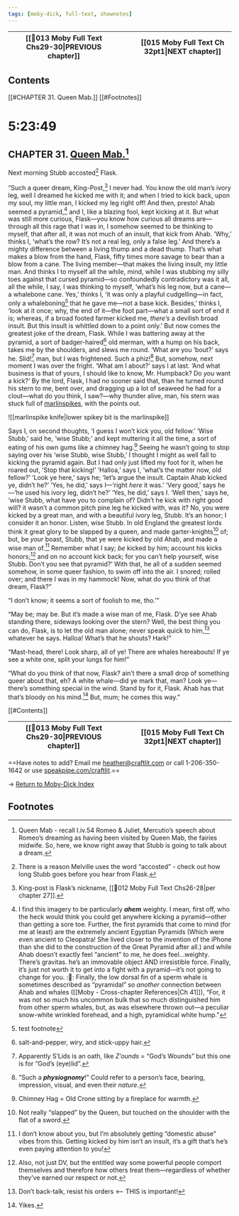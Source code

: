 ```yaml
---
tags: [moby-dick, full-text, shownotes]
---
```



| [[🎤013 Moby Full Text Chs29-30\|PREVIOUS chapter]] |     |     | [[015 Moby Full Text Ch 32pt1\|NEXT chapter]] |
| --------------------------------------------------- | --- | --- | --------------------------------------------- |

## Contents
[[#CHAPTER 31. Queen Mab.]]
[[#Footnotes]]
# 5:23:49
## CHAPTER 31. [Queen Mab.](https://chopbard.libsyn.com/05-its-the-mercutio-show)[^1]

Next morning Stubb accosted[^2] Flask.

“Such a queer dream, King-Post,[^3] I never had. You know the old man’s ivory leg, well I dreamed he kicked me with it; and when I tried to kick back, upon my soul, my little man, I kicked my leg right off! And then, presto! Ahab seemed a pyramid,[^4] and I, like a blazing fool, kept kicking at it. But what was still more curious, Flask—you know how curious all dreams are—through all this rage that I was in, I somehow seemed to be thinking to myself, that after all, it was not much of an insult, that kick from Ahab. ‘Why,’ thinks I, ‘what’s the row? It’s not a real leg, only a false leg.’ And there’s a mighty difference between a living thump and a dead thump. That’s what makes a blow from the hand, Flask, fifty times more savage to bear than a blow from a cane. The living member—that makes the living insult, my little man. And thinks I to myself all the while, mind, while I was stubbing my silly toes against that cursed pyramid—so confoundedly contradictory was it all, all the while, I say, I was thinking to myself, ‘what’s his leg now, but a cane—a whalebone cane. Yes,’ thinks I, ‘it was only a playful cudgelling—in fact, only a whaleboning[^5] that he gave me—not a base kick. Besides,’ thinks I, ‘look at it once; why, the end of it—the foot part—what a small sort of end it is; whereas, if a broad footed farmer kicked me, *there’s* a devilish broad insult. But this insult is whittled down to a point only.’ But now comes the greatest joke of the dream, Flask. While I was battering away at the pyramid, a sort of badger-haired[^6] old merman, with a hump on his back, takes me by the shoulders, and slews me round. ‘What are you ’bout?’ says he. Slid![^7] man, but I was frightened. Such a phiz![^8] But, somehow, next moment I was over the fright. ‘What am I about?’ says I at last. ‘And what business is that of yours, I should like to know, Mr. Humpback? Do _you_ want a kick?’ By the lord, Flask, I had no sooner said that, than he turned round his stern to me, bent over, and dragging up a lot of seaweed he had for a clout—what do you think, I saw?—why thunder alive, man, his stern was stuck full of [marlinspikes](https://youtu.be/s-vpMSa9KQ8?si=2pIZg3NaGkjjDmvm), with the points out.

![[marlinspike knife|lower spikey bit is the marlinspike]]

Says I, on second thoughts, ‘I guess I won’t kick you, old fellow.’ ‘Wise Stubb,’ said he, ‘wise Stubb;’ and kept muttering it all the time, a sort of eating of his own gums like a chimney hag.[^9] Seeing he wasn’t going to stop saying over his ‘wise Stubb, wise Stubb,’ I thought I might as well fall to kicking the pyramid again. But I had only just lifted my foot for it, when he roared out, ‘Stop that kicking!’ ‘Halloa,’ says I, ‘what’s the matter now, old fellow?’ ‘Look ye here,’ says he; ‘let’s argue the insult. Captain Ahab kicked ye, didn’t he?’ ‘Yes, he did,’ says I—‘right _here_ it was.’ ‘Very good,’ says he—‘he used his ivory leg, didn’t he?’ ‘Yes, he did,’ says I. ‘Well then,’ says he, ‘wise Stubb, what have you to complain of? Didn’t he kick with right good will? it wasn’t a common pitch pine leg he kicked with, was it? No, you were kicked by a great man, and with a beautiful ivory leg, Stubb. It’s an honor; I consider it an honor. Listen, wise Stubb. In old England the greatest lords think it great glory to be slapped by a queen, and made garter-knights[^10] of; but, be _your_ boast, Stubb, that ye were kicked by old Ahab, and made a wise man of.[^11] Remember what I say; _be_ kicked by him; account his kicks honors;[^12] and on no account kick back; for you can’t help yourself, wise Stubb. Don’t you see that pyramid?’ With that, he all of a sudden seemed somehow, in some queer fashion, to swim off into the air. I snored; rolled over; and there I was in my hammock! Now, what do you think of that dream, Flask?”

“I don’t know; it seems a sort of foolish to me, tho.’”

“May be; may be. But it’s made a wise man of me, Flask. D’ye see Ahab standing there, sideways looking over the stern? Well, the best thing you can do, Flask, is to let the old man alone; never speak quick to him,[^13] whatever he says. Halloa! What’s that he shouts? Hark!”

“Mast-head, there! Look sharp, all of ye! There are whales hereabouts! 
If ye see a white one, split your lungs for him!”

“What do you think of that now, Flask? ain’t there a small drop of something queer about that, eh? A white whale—did ye mark that, man? Look ye—there’s something special in the wind. Stand by for it, Flask. Ahab has that that’s bloody on his mind.[^14] But, mum; he comes this way.”
  
[[#Contents]]

| [[🎤013 Moby Full Text Chs29-30\|PREVIOUS chapter]] |     |     | [[015 Moby Full Text Ch 32pt1\|NEXT chapter]] |
| --------------------------------------------------- | --- | --- | --------------------------------------------- |

  
==Have notes to add? Email me [heather@craftlit.com](mailto:heather@craftlit.com) or call 1-206-350-1642 or use [speakpipe.com/craftlit](https://speakpipe.com/craftlit).==

→ [Return to Moby-Dick Index](🧠-Index_of_MOBY)



## Footnotes

[^1]: Queen Mab - recall I.iv.54 Romeo & Juliet, Mercutio’s speech about Romeo’s dreaming as having been visited by Queen Mab, the fairies midwife. So, here, we know right away that Stubb is going to talk about a dream.
[^2]: There is a reason Melville uses the word “accosted” - check out how long Stubb goes before you hear from Flask. 
[^3]: King-post is Flask’s nickname, [[🎤012 Moby Full Text Chs26-28|per chapter 27]].
[^4]: I find this imagery to be particularly ***ahem*** weighty. I mean, first off, who the heck would think you could get anywhere kicking a pyramid—other than getting a sore toe. Further, the first pyramids that come to mind (for me at least) are the extremely ancient Egyptian Pyramids (Which were even ancient to Cleopatra! She lived closer to the invention of the iPhone than she did to the construction of the Great Pyramid after all.) and while Ahab doesn’t exactly feel “ancient” to me, he does feel…weighty. There’s gravitas. he’s an immovable object AND irresistible force. Finally, it’s just not worth it to get into a fight with a pyramid—it’s not going to change for you. ::shrug:: Finally, the low dorsal fin of a sperm whale is sometimes described as “pyramidal” so *another* connection between Ahab and whales ([[Moby - Cross-chapter References|Ch 41]]), “For, it was not so much his uncommon bulk that so much distinguished him from other sperm whales, but, as was elsewhere thrown out—a peculiar snow-white wrinkled forehead, and a high, pyramidical white hump."
[^5]: test footnote
[^6]: salt-and-pepper, wiry, and stick-uppy hair.
[^7]: Apparently S’Lids is an oath, like *Z’ounds* = “God’s Wounds” but this one is for “God’s (eye)lid”.
[^8]: ”Such a ***physiognomy***!” Could refer to a person’s face, bearing, impression, visual, and even their *nature.*
[^9]: Chimney Hag = Old Crone sitting by a fireplace for warmth.
[^10]: Not really “slapped” by the Queen, but touched on the shoulder with the flat of a sword.
[^11]: I don’t know about you, but I’m absolutely getting “domestic abuse” vibes from this. Getting kicked by him isn’t an insult, it’s a gift that’s he’s even paying attention to you!
[^12]: Also, not just DV, but the entitled way some powerful people comport themselves and therefore how others treat them—regardless of whether they’ve earned our respect or not.
[^13]: Don’t back-talk, resist his orders <—- THIS is important!
[^14]: Yikes.